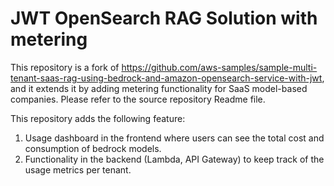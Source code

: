 # JWT OpenSearch RAG Solution with metering

This repository is a fork of https://github.com/aws-samples/sample-multi-tenant-saas-rag-using-bedrock-and-amazon-opensearch-service-with-jwt, and it extends it by adding metering functionality for SaaS model-based companies. Please refer to the source repository Readme file. 

This repository adds the following feature:

1. Usage dashboard in the frontend where users can see the total cost and consumption of bedrock models.
2. Functionality in the backend (Lambda, API Gateway) to keep track of the usage metrics per tenant. 